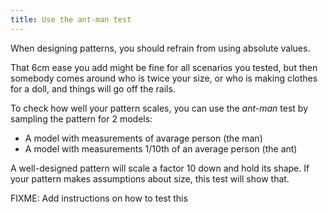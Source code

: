 ```yaml
---
title: Use the ant-man test
---
```


When designing patterns, you should refrain from using absolute values.

That 6cm ease you add might be fine for all scenarios you tested, but then somebody comes around who is twice your size, or who is making clothes for a doll, and things will go off the rails.

To check how well your pattern scales, you can use the *ant-man* test by sampling the pattern for 2 models:

- A model with measurements of avarage person (the man)
- A model with measurements 1/10th of an average person (the ant)

A well-designed pattern will scale a factor 10 down and hold its shape. If your pattern makes assumptions about size, this test will show that.

<warning>

FIXME: Add instructions on how to test this

</Warning>